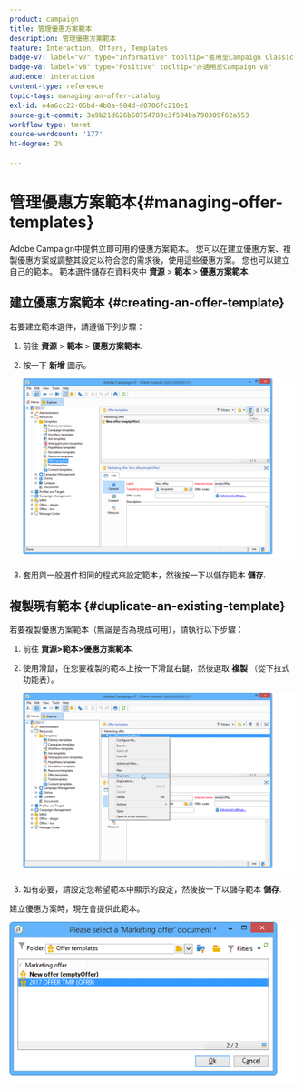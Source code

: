 ```yaml
---
product: campaign
title: 管理優惠方案範本
description: 管理優惠方案範本
feature: Interaction, Offers, Templates
badge-v7: label="v7" type="Informative" tooltip="套用至Campaign Classic v7"
badge-v8: label="v8" type="Positive" tooltip="亦適用於Campaign v8"
audience: interaction
content-type: reference
topic-tags: managing-an-offer-catalog
exl-id: e4a6cc22-05bd-4b8a-984d-d0706fc210e1
source-git-commit: 3a9b21d626b60754789c3f594ba798309f62a553
workflow-type: tm+mt
source-wordcount: '177'
ht-degree: 2%

---
```


# 管理優惠方案範本{#managing-offer-templates}



Adobe Campaign中提供立即可用的優惠方案範本。 您可以在建立優惠方案、複製優惠方案或調整其設定以符合您的需求後，使用這些優惠方案。 您也可以建立自己的範本。 範本選件儲存在資料夾中 **資源** > **範本** > **優惠方案範本**.

## 建立優惠方案範本 {#creating-an-offer-template}

若要建立範本選件，請遵循下列步驟：

1. 前往 **資源** > **範本** > **優惠方案範本**.
1. 按一下 **新增** 圖示。

   ![](assets/offer_model_001.png)

1. 套用與一般選件相同的程式來設定範本，然後按一下以儲存範本 **儲存**.

## 複製現有範本 {#duplicate-an-existing-template}

若要複製優惠方案範本（無論是否為現成可用），請執行以下步驟：

1. 前往 **資源>範本>優惠方案範本**.
1. 使用滑鼠，在您要複製的範本上按一下滑鼠右鍵，然後選取 **複製** （從下拉式功能表）。

   ![](assets/offer_model_002.png)

1. 如有必要，請設定您希望範本中顯示的設定，然後按一下以儲存範本 **儲存**.

建立優惠方案時，現在會提供此範本。

![](assets/offer_modelcreated_001.png)
